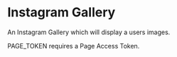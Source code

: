 # Instagram Gallery
An Instagram Gallery which will display a users images.

PAGE_TOKEN requires a Page Access Token.
